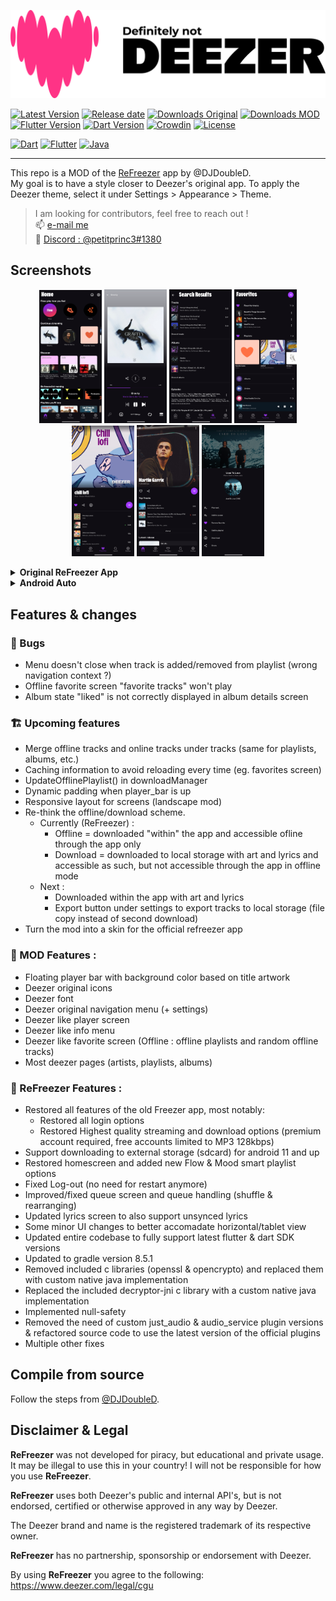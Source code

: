 ![Deezer](./assets/banner.png?raw=true)

[![Latest Version](https://img.shields.io/github/v/release/PetitPrinc3/Deezer?color=blue)](../../releases/latest)
[![Release date](https://img.shields.io/github/release-date/PetitPrinc3/Deezer)](../../releases/latest)
[![Downloads Original](https://img.shields.io/github/downloads/DJDoubleD/ReFreezer/total?color=blue&label=ReFreezer%20downloads)](../../releases)
[![Downloads MOD](https://img.shields.io/github/downloads/PetitPrinc3/Deezer/total?color=blue&label=MOD%20downloads)](../../releases)
[![Flutter Version](https://shields.io/badge/Flutter-v3.24.4-darkgreen.svg)](https://docs.flutter.dev/tools/sdk)
[![Dart Version](https://shields.io/badge/Dart-v3.5.4-darkgreen.svg)](https://dart.dev/get-dart)
[![Crowdin](https://badges.crowdin.net/refreezer/localized.svg)](https://crowdin.com/project/refreezer)
[![License](https://img.shields.io/github/license/PetitPrinc3/Deezer?flat)](./LICENSE)

[![Dart](https://img.shields.io/badge/Dart-0175C2?style=for-the-badge&logo=dart&logoColor=white)](https://dart.dev/)
[![Flutter](https://img.shields.io/badge/Flutter-02569B?style=for-the-badge&logo=flutter&logoColor=white)](https://flutter.dev/)
[![Java](https://img.shields.io/badge/Java-ED8B00?style=for-the-badge&logo=openjdk&logoColor=white)](https://www.java.com/)

---

This repo is a MOD of the [ReFreezer](https://github.com/DJDoubleD/ReFreezer) app by @DJDoubleD.  
My goal is to have a style closer to Deezer's original app.
To apply the Deezer theme, select it under Settings > Appearance > Theme.

> I am looking for contributors, feel free to reach out !  
> :mailbox: [e-mail me](mailto:gavrochebackups@gmail.com)  
> :space_invader: [Discord : @petitprinc3#1380](https://discordapp.com/users/PetitPrince#1380)

## Screenshots

<p align="center">
    <img src="./assets/screenshots/Mod_home.png" width=100>
    <img src="./assets/screenshots/Mod_player.png" width=100>
    <img src="./assets/screenshots/Mod_search.png" width=100>
    <img src="./assets/screenshots/Mod_favorites.png" width=100>
    <img src="./assets/screenshots/Mod_playlists.png" width=100>
    <img src="./assets/screenshots/Mod_artists.png" width=100>
    <img src="./assets/screenshots/Mod_menu.png" width=100>
</p>

<details><summary><b>Original ReFreezer App</b></summary>
<p align="center">
    <img src="./assets/screenshots/Login.jpg" width=150>
    <img src="./assets/screenshots/Home.jpg" width=150>
    <img src="./assets/screenshots/Player.jpg" width=150>
    <img src="./assets/screenshots/Lyrics.jpg" width=150>
    <img src="./assets/screenshots/Search.jpg" width=150>
    <img src="./assets/screenshots/SearchResults.jpg" width=150>
    <img src="./assets/screenshots/Library.jpg" width=150>
    <img src="./assets/screenshots/DownloadRunning.jpg" width=150>
    <img src="./assets/screenshots/DownloadFinished.jpg" width=150>
    <img src="./assets/screenshots/PlayerHorizontal.jpg" height=150>
</p>
</details>
<details><summary><b>Android Auto</b></summary>
  <p align="center">
    <img src="./assets/screenshots/Android_Auto-Head_Unit-home.png" max-height=400>
    <img src="./assets/screenshots/Android_Auto-Head_Unit-more.png" max-height=400>
    <img src="./assets/screenshots/Android_Auto-Head_Unit-play.png" max-height=400>
    <img src="./assets/screenshots/Android_Auto-Head_Unit-wide-playing.png" max-height=400>
  </p>
</details>

## Features & changes

### :lady_beetle: Bugs
- Menu doesn't close when track is added/removed from playlist (wrong navigation context ?)
- Offline favorite screen "favorite tracks" won't play
- Album state "liked" is not correctly displayed in album details screen

### :building_construction: Upcoming features
- Merge offline tracks and online tracks under tracks (same for playlists, albums, etc.)
- Caching information to avoid reloading every time (eg. favorites screen)
- UpdateOfflinePlaylist() in downloadManager
- Dynamic padding when player_bar is up
- Responsive layout for screens (landscape mod)
- Re-think the offline/download scheme. 
  - Currently (ReFreezer) :
    - Offline = downloaded "within" the app and accessible ofline through the app only
    - Download = downloaded to local storage with art and lyrics and accessible as such, but not accessible through the app in offline mode
  - Next :
    - Downloaded within the app with art and lyrics
    - Export button under settings to export tracks to local storage (file copy instead of second download)
- Turn the mod into a skin for the official refreezer app


### :rocket: MOD Features :
- Floating player bar with background color based on title artwork
- Deezer original icons
- Deezer font
- Deezer original navigation menu (+ settings)
- Deezer like player screen
- Deezer like info menu
- Deezer like favorite screen (Offline : offline playlists and random offline tracks)
- Most deezer pages (artists, playlists, albums)

### :rocket: ReFreezer Features :
- Restored all features of the old Freezer app, most notably:
  - Restored all login options
  - Restored Highest quality streaming and download options (premium account required, free accounts limited to MP3 128kbps)
- Support downloading to external storage (sdcard) for android 11 and up
- Restored homescreen and added new Flow & Mood smart playlist options
- Fixed Log-out (no need for restart anymore)
- Improved/fixed queue screen and queue handling (shuffle & rearranging)
- Updated lyrics screen to also support unsynced lyrics
- Some minor UI changes to better accomadate horizontal/tablet view
- Updated entire codebase to fully support latest flutter & dart SDK versions
- Updated to gradle version 8.5.1
- Removed included c libraries (openssl & opencrypto) and replaced them with custom native java implementation
- Replaced the included decryptor-jni c library with a custom native java implementation
- Implemented null-safety
- Removed the need of custom just_audio & audio_service plugin versions & refactored source code to use the latest version of the official plugins
- Multiple other fixes

## Compile from source

Follow the steps from [@DJDoubleD](https://github.com/DJDoubleD/refreezer).

## Disclaimer & Legal

**ReFreezer** was not developed for piracy, but educational and private usage.
It may be illegal to use this in your country!
I will not be responsible for how you use **ReFreezer**.

**ReFreezer** uses both Deezer's public and internal API's, but is not endorsed, certified or otherwise approved in any way by Deezer.

The Deezer brand and name is the registered trademark of its respective owner.

**ReFreezer** has no partnership, sponsorship or endorsement with Deezer.

By using **ReFreezer** you agree to the following: <https://www.deezer.com/legal/cgu>

